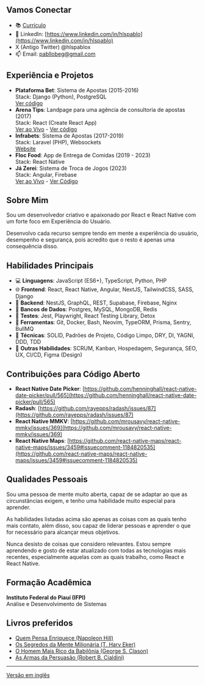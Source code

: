## Vamos Conectar
- 📚 [Currículo](https://github.com/hlspablo/hlspablo/blob/main/curriculo.pdf)
- 📱 LinkedIn: [https://www.linkedin.com/in/hlspablo](https://www.linkedin.com/in/hlspablo)
- X (Antigo Twitter) @hlspablox
- 📫 Email: pabllobeg@gmail.com

## Experiência e Projetos
- **Plataforma Bet**: Sistema de Apostas (2015-2016)  
  Stack: Django (Python), PostgreSQL  
  [Ver código](https://github.com/hlspablo/BetBack)  
- **Arena Tips**: Landpage para uma agência de consultoria de apostas (2017)  
  Stack: React (Create React App)  
  [Ver ao Vivo](https://arenatips.vercel.app) - [Ver código](https://github.com/hlspablo/arenatips)  
- **Infrabets**: Sistema de Apostas (2017-2019)  
  Stack: Laravel (PHP), Websockets  
  [Website](https://infrabets.com.br)  
- **Floc Food**: App de Entrega de Comidas (2019 - 2023)  
  Stack: React Native  
- **Já Zerei**: Sistema de Troca de Jogos (2023)  
  Stack: Angular, Firebase  
  [Ver ao Vivo](https://jazerei.vercel.app) - [Ver Código](https://github.com/hlspablo/jazerei)  

## Sobre Mim
Sou um desenvolvedor criativo e apaixonado por React e React Native com um forte foco em Experiência do Usuário.  
  
Desenvolvo cada recurso sempre tendo em mente a experiência do usuário,
desempenho e segurança, pois acredito que o resto é apenas uma consequência disso.

## Habilidades Principais
- 💻 **Linguagens**: JavaScript (ES6+), TypeScript, Python, PHP
- 🌐 **Frontend**: React, React Native, Angular, NextJS, TailwindCSS, SASS, Django
- 🔗 **Backend**: NestJS, GraphQL, REST, Supabase, Firebase, Nginx
- 💾 **Bancos de Dados**: Postgres, MySQL, MongoDB, Redis
- 🧪 **Testes**: Jest, Playwright, React Testing Library, Detox
- 🔧 **Ferramentas**: Git, Docker, Bash, Neovim, TypeORM, Prisma, Sentry, BullMQ
- 🌟  **Técnicas**: SOLID, Padrões de Projeto, Código Limpo, DRY, DI, YAGNI, DDD, TDD
- 🚀  **Outras Habilidades**: SCRUM, Kanban, Hospedagem, Segurança, SEO, UX, CI/CD, Figma (Design)

## Contribuições para Código Aberto
- **React Native Date Picker**: [https://github.com/henninghall/react-native-date-picker/pull/565](https://github.com/henninghall/react-native-date-picker/pull/565)
- **Radash**: [https://github.com/rayepps/radash/issues/87](https://github.com/rayepps/radash/issues/87)
- **React Native MMKV**: [https://github.com/mrousavy/react-native-mmkv/issues/369](https://github.com/mrousavy/react-native-mmkv/issues/369)
- **React Native Maps**: [https://github.com/react-native-maps/react-native-maps/issues/3459#issuecomment-1184820535](https://github.com/react-native-maps/react-native-maps/issues/3459#issuecomment-1184820535)

## Qualidades Pessoais
Sou uma pessoa de mente muito aberta, capaz de se adaptar ao que as circunstâncias exigem, e tenho uma habilidade muito especial para aprender.  
  
As habilidades listadas acima são apenas as coisas com as quais tenho mais contato, além disso, sou capaz de liderar pessoas e aprender o que for necessário para alcançar meus objetivos.  
  
Nunca desisto de coisas que considero relevantes. Estou sempre aprendendo e gosto de estar atualizado com todas as tecnologias mais recentes, 
especialmente aquelas com as quais trabalho, como React e React Native.  

## Formação Acadêmica
**Instituto Federal do Piauí (IFPI)**  
Análise e Desenvolvimento de Sistemas

## Livros preferidos
- [Quem Pensa Enriqueçe (Napoleon Hill)](https://www.amazon.com.br/Quem-Pensa-Enriquece-Legado-Napoleon/dp/8568014542)
- [Os Segredos da Mente Milionária (T. Harv Eker)](https://www.amazon.com.br/segredos-mente-milion%C3%A1ria-Harv-Eker/dp/8575422391)
- [O Homem Mais Rico da Babilônia (George S. Clason)](https://www.amazon.com.br/Homem-Mais-Rico-Babil%C3%B4nia/dp/8595081530)
- [As Armas da Persuasão (Robert B. Cialdini)](https://www.amazon.com.br/As-armas-persuas%C3%A3o-Robert-Cialdini/dp/8575428098)

---
[Versão em inglês](README.md)

